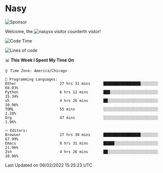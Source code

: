 # Nasy

<!--
<p align="center">
<img height="200" src="https://github-readme-stats.vercel.app/api?username=nasyxx&count_private=true&show_icons=true&theme=dracula&include_all_commits=true"/>
<img height="200" src="https://github-readme-stats.vercel.app/api/top-langs/?username=nasyxx&theme=dracula&hide=html,jupyter+notebook&count_private=true&show_icons=true"/>
</p>

  
----------------
-->

![Sponsor](https://img.shields.io/static/v1.svg?label=Sponsor&message=%E2%9D%A4&logo=GitHub&style=flat&color=pink)
 
Welcome, the ![nasyxx visitor counter](https://count.getloli.com/get/@nasyxx?theme=rule34)th vistor!
 
<!--START_SECTION:waka-->
![Code Time](http://img.shields.io/badge/Code%20Time-1%2C856%20hrs%2058%20mins-blue)

![Lines of code](https://img.shields.io/badge/From%20Hello%20World%20I%27ve%20Written-5%20Million%20lines%20of%20code-blue)

📊 **This Week I Spent My Time On** 

```text
⌚︎ Time Zone: America/Chicago

💬 Programming Languages: 
Other                    27 hrs 31 mins      █████████████████░░░░░░░░   68.03% 
Python                   6 hrs 12 mins       ███░░░░░░░░░░░░░░░░░░░░░░   15.34% 
sh                       4 hrs 26 mins       ██░░░░░░░░░░░░░░░░░░░░░░░   10.96% 
TOML                     55 mins             ░░░░░░░░░░░░░░░░░░░░░░░░░   2.28% 
Org                      47 mins             ░░░░░░░░░░░░░░░░░░░░░░░░░   1.96%

🔥 Editors: 
Browser                  27 hrs 30 mins      █████████████████░░░░░░░░   67.99% 
Emacs                    8 hrs 31 mins       █████░░░░░░░░░░░░░░░░░░░░   21.06% 
Zsh                      4 hrs 26 mins       ██░░░░░░░░░░░░░░░░░░░░░░░   10.96%

```


 Last Updated on 06/02/2022 15:25:23 UTC
<!--END_SECTION:waka-->

<!-- ![visitors](https://visitor-badge.laobi.icu/badge?page_id=nasyxx.nasyxx) -->
